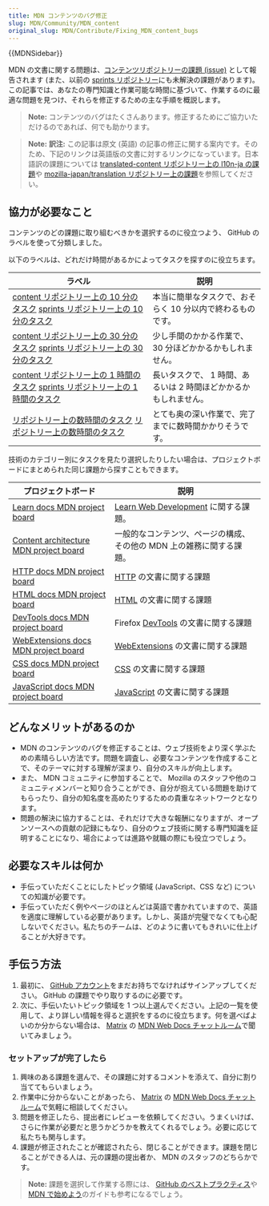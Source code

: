 ```yaml
---
title: MDN コンテンツのバグ修正
slug: MDN/Community/MDN_content
original_slug: MDN/Contribute/Fixing_MDN_content_bugs
---
```

{{MDNSidebar}}

MDN の文書に関する問題は、[コンテンツリポジトリーの課題 (issue)](https://github.com/mdn/content/issues) として報告されます (また、以前の [sprints リポジトリー](https://github.com/mdn/sprints/issues)にも未解決の課題があります)。この記事では、あなたの専門知識と作業可能な時間に基づいて、作業するのに最適な問題を見つけ、それらを修正するための主な手順を概説します。

> **Note:** コンテンツのバグはたくさんあります。修正するためにご協力いただけるのであれば、何でも助かります。

> **Note:** **訳注:** この記事は原文 (英語) の記事の修正に関する案内です。そのため、下記のリンクは英語版の文書に対するリンクになっています。日本語訳の課題については [translated-content リポジトリー上の l10n-ja の課題](https://github.com/mdn/translated-content/labels/l10n-ja)や [mozilla-japan/translation リポジトリー上の課題](https://github.com/mozilla-japan/translation/issues)を参照してください。

## 協力が必要なこと

コンテンツのどの課題に取り組むべきかを選択するのに役立つよう、 GitHub のラベルを使って分類しました。

以下のラベルは、どれだけ時間があるかによってタスクを探すのに役立ちます。

| ラベル                                                                                                                                                                                                                                                                  | 説明                                                             |
| ----------------------------------------------------------------------------------------------------------------------------------------------------------------------------------------------------------------------------------------------------------------------- | ---------------------------------------------------------------- |
| [content リポジトリー上の 10 分のタスク](https://github.com/mdn/content/issues?q=is%3Aissue+is%3Aopen+label%3A%2210+minute+task%22) [sprints リポジトリー上の 10 分のタスク](https://github.com/mdn/sprints/issues?q=is%3Aissue+is%3Aopen+label%3A%2210+minute+task%22) | 本当に簡単なタスクで、おそらく 10 分以内で終わるものです。       |
| [content リポジトリー上の 30 分のタスク](https://github.com/mdn/content/issues?q=is%3Aissue+is%3Aopen+label%3A%2230+minute+task%22) [sprints リポジトリー上の 30 分のタスク](https://github.com/mdn/sprints/issues?q=is%3Aissue+is%3Aopen+label%3A%2230+minute+task%22) | 少し手間のかかる作業で、 30 分ほどかかるかもしれません。         |
| [content リポジトリー上の 1 時間のタスク](https://github.com/mdn/content/issues?q=is%3Aissue+is%3Aopen+label%3A%221+hour+task%22) [sprints リポジトリー上の 1 時間のタスク](https://github.com/mdn/sprints/issues?q=is%3Aissue+is%3Aopen+label%3A%221+hour+task%22)     | 長いタスクで、 1 時間、あるいは 2 時間ほどかかるかもしれません。 |
| [リポジトリー上の数時間のタスク](https://github.com/mdn/content/issues?q=is%3Aissue+is%3Aopen+label%3A%22multiple+hour+task%22) [リポジトリー上の数時間のタスク](https://github.com/mdn/sprints/issues?q=is%3Aissue+is%3Aopen+label%3A%22multiple+hour+task%22)         | とても奥の深い作業で、完了までに数時間かかりそうです。           |

技術のカテゴリー別にタスクを見たり選択したりしたい場合は、プロジェクトボードにまとめられた同じ課題から探すこともできます。

| プロジェクトボード                                                                                                                                                               | 説明                                                                       |
| -------------------------------------------------------------------------------------------------------------------------------------------------------------------------------- | -------------------------------------------------------------------------- |
| [Learn docs MDN project board](https://github.com/mdn/sprints/projects/12)                                                                                                       | [Learn Web Development](/ja/docs/Learn) に関する課題。                     |
| [Content architecture MDN ](https://github.com/mdn/sprints/projects/11)[project](https://github.com/mdn/sprints/projects/12)[ board](https://github.com/mdn/sprints/projects/11) | 一般的なコンテンツ、ページの構成、その他の MDN 上の雑務に関する課題。      |
| [HTTP docs MDN ](https://github.com/mdn/sprints/projects/10)[project](https://github.com/mdn/sprints/projects/12)[ board](https://github.com/mdn/sprints/projects/10)            | [HTTP](/ja/docs/Web/HTTP) の文書に関する課題                               |
| [HTML docs MDN ](https://github.com/mdn/sprints/projects/9)[project](https://github.com/mdn/sprints/projects/12)[ board](https://github.com/mdn/sprints/projects/9)              | [HTML](/ja/docs/Web/HTML) の文書に関する課題                               |
| [DevTools docs MDN ](https://github.com/mdn/sprints/projects/8)[project](https://github.com/mdn/sprints/projects/12)[ board](https://github.com/mdn/sprints/projects/8)          | Firefox [DevTools](/ja/docs/Tools) の文書に関する課題                      |
| [WebExtensions docs MDN ](https://github.com/mdn/sprints/projects/7)[project](https://github.com/mdn/sprints/projects/12)[ board](https://github.com/mdn/sprints/projects/7)     | [WebExtensions](/ja/docs/Mozilla/Add-ons/WebExtensions) の文書に関する課題 |
| [CSS docs MDN ](https://github.com/mdn/sprints/projects/6)[project](https://github.com/mdn/sprints/projects/12)[ board](https://github.com/mdn/sprints/projects/6)               | [CSS](/ja/docs/Web/CSS/Reference) の文書に関する課題                       |
| [JavaScript docs MDN ](https://github.com/mdn/sprints/projects/5)[project](https://github.com/mdn/sprints/projects/12)[ board](https://github.com/mdn/sprints/projects/5)        | [JavaScript](/ja/docs/Web/JavaScript) の文書に関する課題                   |

## どんなメリットがあるのか

- MDN のコンテンツのバグを修正することは、ウェブ技術をより深く学ぶための素晴らしい方法です。問題を調査し、必要なコンテンツを作成することで、そのテーマに対する理解が深まり、自分のスキルが向上します。
- また、 MDN コミュニティに参加することで、 Mozilla のスタッフや他のコミュニティメンバーと知り合うことができ、自分が抱えている問題を助けてもらったり、自分の知名度を高めたりするための貴重なネットワークとなります。
- 問題の解決に協力することは、それだけで大きな報酬になりますが、オープンソースへの貢献の記録にもなり、自分のウェブ技術に関する専門知識を証明することになり、場合によっては進路や就職の際にも役立つでしょう。

## 必要なスキルは何か

- 手伝っていただくことにしたトピック領域 (JavaScript、CSS など) についての知識が必要です。
- 手伝っていただく例やページのほとんどは英語で書かれていますので、英語を適度に理解している必要があります。しかし、英語が完璧でなくても心配しないでください。私たちのチームは、どのように書いてもきれいに仕上げることが大好きです。

## 手伝う方法

1.  最初に、 [GitHub アカウント](https://github.com/join)をまだお持ちでなければサインアップしてください。 GitHub の課題でやり取りするのに必要です。
2.  次に、手伝いたいトピック領域を 1 つ以上選んでください。上記の一覧を使用して、より詳しい情報を得ると選択をするのに役立ちます。何を選べばよいのか分からない場合は、 [Matrix](https://wiki.mozilla.org/Matrix) の [MDN Web Docs チャットルーム](https://chat.mozilla.org/#/room/#mdn:mozilla.org)で聞いてみましょう。

### セットアップが完了したら

1.  興味のある課題を選んで、その課題に対するコメントを添えて、自分に割り当ててもらいましょう。
2.  作業中に分からないことがあったら、 [Matrix](https://wiki.mozilla.org/Matrix) の [MDN Web Docs チャットルーム](https://chat.mozilla.org/#/room/#mdn:mozilla.org)で気軽に相談してください。
3.  問題を修正したら、提出者にレビューを依頼してください。うまくいけば、さらに作業が必要だと思うかどうかを教えてくれるでしょう。必要に応じて私たちも関与します。
4.  課題が修正されたことが確認されたら、閉じることができます。課題を閉じることができる人は、元の課題の提出者か、 MDN のスタッフのどちらかです。

> **Note:** 課題を選択して作業する際には、 [GitHub のベストプラクティス](/ja/docs/MDN/Contribute/GitHub_best_practices)や [MDN で始めよう](/ja/docs/MDN/Contribute/Getting_started)のガイドも参考になるでしょう。
